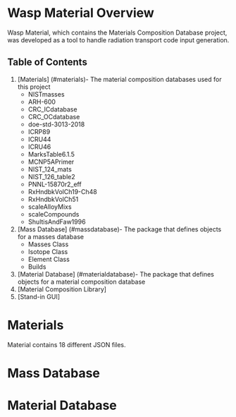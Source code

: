 # Wasp Material Overview

Wasp Material, which contains the Materials Composition Database project, was developed as a tool to handle radiation transport code input generation.

## Table of Contents
1. [Materials] (#materials)- The material composition databases used for this project
    * NISTmasses
    * ARH-600
    * CRC_ICdatabase
    * CRC_OCdatabase
    * doe-std-3013-2018
    * ICRP89
    * ICRU44
    * ICRU46
    * MarksTable6.1.5
    * MCNP5APrimer
    * NIST_124_mats
    * NIST_126_table2
    * PNNL-15870r2_eff
    * RxHndbkVolCh19-Ch48
    * RxHndbkVolCh51
    * scaleAlloyMixs
    * scaleCompounds
    * ShultisAndFaw1996
2. [Mass Database] (#massdatabase)- The package that defines objects for a masses database
    * Masses Class
    * Isotope Class
    * Element Class
    * Builds
3. [Material Database] (#materialdatabase)- The package that defines objects for a material composition database
4. [Material Composition Library]
5. [Stand-in GUI]

# Materials
Material contains 18 different JSON files.

# Mass Database

# Material Database
